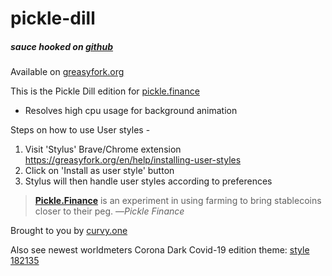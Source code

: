 # pickle-dill
##### sauce hooked on <a target='_blank' href='https://github.com/zirs3d/pickle-dill'>github</a>

Available on <a target='_blank' href='https://greasyfork.org/en/scripts/411227-pickle-dill'>greasyfork.org</a>

This is the Pickle Dill edition for <a target='_blank' href='https://pickle.finance'>pickle.finance</a> 
* Resolves high cpu usage for background animation

Steps on how to use User styles - 
1. Visit 'Stylus' Brave/Chrome extension <a target='_blank' href='https://greasyfork.org/en/help/installing-user-styles'>https://greasyfork.org/en/help/installing-user-styles</a>
2. Click on 'Install as user style' button
3. Stylus will then handle user styles according to preferences

> **<a target='_blank' href='https://pickle.finance'>
Pickle.Finance</a>** is an experiment in using farming to bring stablecoins closer to their peg.
—<cite>Pickle Finance</cite>
</blockquote>
Brought to you by <a target='_blank' href='http://curvy.one'>curvy.one</a>

Also see newest worldmeters Corona Dark Covid-19 edition theme: <a target='_blank' href='https://userstyles.org/styles/182135'>style 182135</a>
